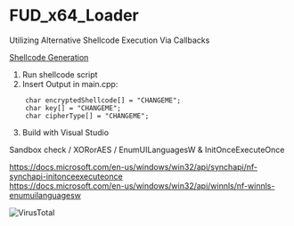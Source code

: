 # FUD_x64_Loader
Utilizing Alternative Shellcode Execution Via Callbacks

[Shellcode Generation](https://github.com/AchocolatechipPancake/encode_payload "Shellcode Generation")

1. Run shellcode script
2. Insert Output in main.cpp:
```
    char encryptedShellcode[] = "CHANGEME";
    char key[] = "CHANGEME";
    char cipherType[] = "CHANGEME";
```
3.  Build with Visual Studio

Sandbox check / XORorAES / EnumUILanguagesW & InitOnceExecuteOnce
  
  
https://docs.microsoft.com/en-us/windows/win32/api/synchapi/nf-synchapi-initonceexecuteonce   
https://docs.microsoft.com/en-us/windows/win32/api/winnls/nf-winnls-enumuilanguagesw


![VirusTotal]([https://github.com/AchocolatechipPancake/FUD_x64_Loader/blob/main/VT.png])
